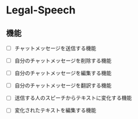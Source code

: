 # Legal-Speech

## 機能

- [ ] チャットメッセージを送信する機能
- [ ] 自分のチャットメッセージを削除する機能
- [ ] 自分のチャットメッセージを編集する機能
- [ ] 自分のチャットメッセージを翻訳する機能
- [ ] 送信する人のスピーチからテキストに変化する機能
- [ ] 変化されたテキストを編集する機能
  

